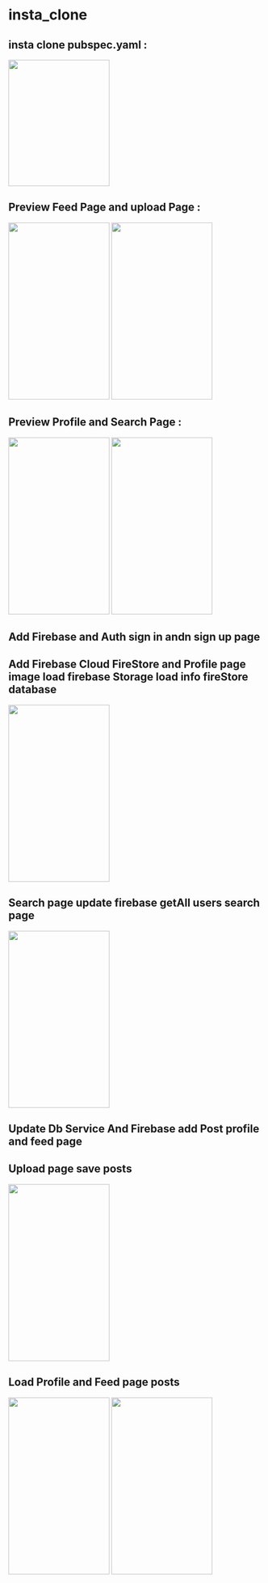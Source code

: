 # insta_clone
## insta clone pubspec.yaml :
<img src="https://github.com/bahromnematov/insta_clone/assets/89692061/2a769b7e-ea16-43be-8e43-9f64844e3d35" width="200" height="250">
<!-- ![image](https://github.com/bahromnematov/insta_clone/assets/89692061/2a769b7e-ea16-43be-8e43-9f64844e3d35) -->

## Preview Feed Page and upload Page  :
<img src="https://github.com/bahromnematov/insta_clone/assets/89692061/7704d86b-1e72-4edc-b5bb-8638794b7728" width="200" height="350"> <img src="https://github.com/bahromnematov/insta_clone/assets/89692061/e3868dee-e6ea-4970-acb6-4c9dc2a3889e" width="200" height="350">


## Preview Profile and Search Page :
<img src="https://github.com/bahromnematov/insta_clone/assets/89692061/5d00dbe3-4f0e-47e2-92cc-5d8f902f72f2" width="200" height="350"> <img src="https://github.com/bahromnematov/insta_clone/assets/89692061/b925089c-96d1-4201-b606-8c9eeaa28757" width="200" height="350">

## Add Firebase and Auth sign in andn sign up page

## Add Firebase Cloud FireStore and Profile page image load firebase Storage load info fireStore database

<img src="https://github.com/bahromnematov/insta_clone/assets/89692061/f744f040-7e49-492d-b21f-e9c8c4ee61dc" width="200" height="350">

## Search page update firebase getAll users search page 
<img src="https://github.com/bahromnematov/insta_clone/assets/89692061/a4067dc8-7156-4442-81a7-a676e9c3c9bc" width="200" height="350">

## Update Db Service And Firebase add Post profile and feed page

## Upload page save posts

<img src="https://github.com/bahromnematov/insta_clone/assets/89692061/29e770e0-8140-497b-92a9-6dc5c24ecdeb" width="200" height="350">
<!-- ![image](https://github.com/bahromnematov/insta_clone/assets/89692061/29e770e0-8140-497b-92a9-6dc5c24ecdeb) -->

## Load Profile and Feed page posts

<img src="https://github.com/bahromnematov/insta_clone/assets/89692061/1c0900ec-c616-40fc-97df-1b33de73ddb0" width="200" height="350"> <img src="https://github.com/bahromnematov/insta_clone/assets/89692061/1d88040f-ed27-48f9-8097-05690d7d45ff" width="200" height="350">
















